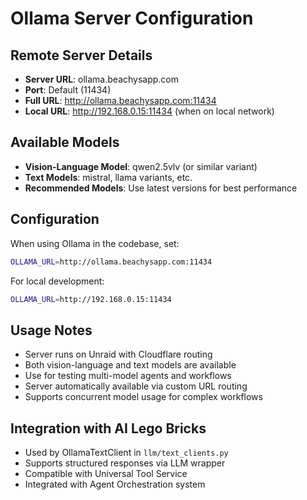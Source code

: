 # Ollama Server Configuration

## Remote Server Details
- **Server URL**: ollama.beachysapp.com
- **Port**: Default (11434)
- **Full URL**: http://ollama.beachysapp.com:11434
- **Local URL**: http://192.168.0.15:11434 (when on local network)

## Available Models
- **Vision-Language Model**: qwen2.5vlv (or similar variant)
- **Text Models**: mistral, llama variants, etc.
- **Recommended Models**: Use latest versions for best performance

## Configuration
When using Ollama in the codebase, set:
```bash
OLLAMA_URL=http://ollama.beachysapp.com:11434
```

For local development:
```bash
OLLAMA_URL=http://192.168.0.15:11434
```

## Usage Notes
- Server runs on Unraid with Cloudflare routing
- Both vision-language and text models are available
- Use for testing multi-model agents and workflows
- Server automatically available via custom URL routing
- Supports concurrent model usage for complex workflows

## Integration with AI Lego Bricks
- Used by OllamaTextClient in `llm/text_clients.py`
- Supports structured responses via LLM wrapper
- Compatible with Universal Tool Service
- Integrated with Agent Orchestration system